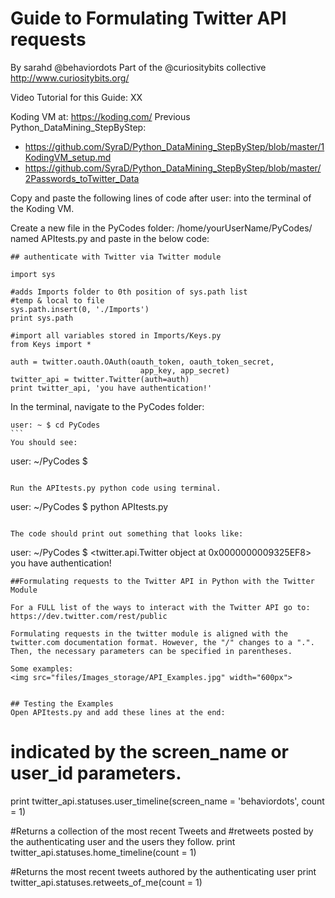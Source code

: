 # Guide to Formulating Twitter API requests
By sarahd @behaviordots
Part of the @curiositybits collective http://www.curiositybits.org/

Video Tutorial for this Guide: XX

Koding VM at: https://koding.com/
Previous Python_DataMining_StepByStep:
*   https://github.com/SyraD/Python_DataMining_StepByStep/blob/master/1KodingVM_setup.md
*   https://github.com/SyraD/Python_DataMining_StepByStep/blob/master/2Passwords_toTwitter_Data

Copy and paste the following lines of code after user: into the terminal of the Koding VM.


Create a new file in the PyCodes folder: /home/yourUserName/PyCodes/ 
named APItests.py and paste in the below code:

````
## authenticate with Twitter via Twitter module

import sys

#adds Imports folder to 0th position of sys.path list
#temp & local to file 
sys.path.insert(0, './Imports') 
print sys.path

#import all variables stored in Imports/Keys.py 
from Keys import * 

auth = twitter.oauth.OAuth(oauth_token, oauth_token_secret,
                             app_key, app_secret)
twitter_api = twitter.Twitter(auth=auth)
print twitter_api, 'you have authentication!'

````


In the terminal, navigate to the PyCodes folder:
````
user: ~ $ cd PyCodes
```
You should see:

````
user: ~/PyCodes $  

````

Run the APItests.py python code using terminal.
````
user: ~/PyCodes $  python APItests.py
````

The code should print out something that looks like:
````
user: ~/PyCodes $ <twitter.api.Twitter object at 0x0000000009325EF8> you have authentication!
````
##Formulating requests to the Twitter API in Python with the Twitter Module 

For a FULL list of the ways to interact with the Twitter API go to:
https://dev.twitter.com/rest/public

Formulating requests in the twitter module is aligned with the twitter.com documentation format. However, the "/" changes to a ".". Then, the necessary parameters can be specified in parentheses.

Some examples:
<img src="files/Images_storage/API_Examples.jpg" width="600px">


## Testing the Examples
Open APItests.py and add these lines at the end:

````
# indicated by the screen_name or user_id parameters.
print twitter_api.statuses.user_timeline(screen_name = 'behaviordots', count = 1)

#Returns a collection of the most recent Tweets and 
#retweets posted by the authenticating user and the users they follow.
print twitter_api.statuses.home_timeline(count = 1)

#Returns the most recent tweets authored by the authenticating user 
print twitter_api.statuses.retweets_of_me(count = 1)
 
 
````
